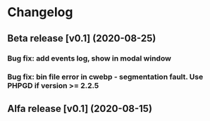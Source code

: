 # Changelog

## Beta release [v0.1] (2020-08-25)
### Bug fix: add events log, show in modal window
### Bug fix: bin file error in cwebp - segmentation fault. Use PHPGD if version >= 2.2.5

## Alfa release [v0.1] (2020-08-15)
